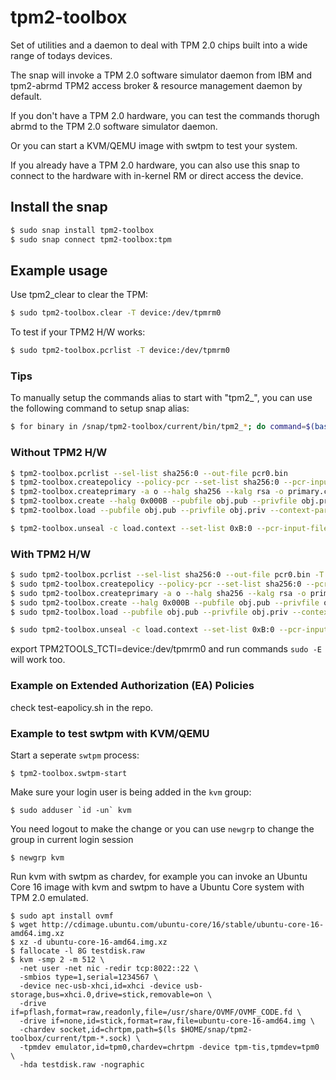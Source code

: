 # tpm2-toolbox

Set of utilities and a daemon to deal with TPM 2.0 chips built into a wide range of todays devices.

The snap will invoke a TPM 2.0 software simulator daemon from IBM and tpm2-abrmd TPM2 access broker & resource management daemon by default.

If you don't have a TPM 2.0 hardware, you can test the commands thorugh abrmd to the TPM 2.0 software simulator daemon.

Or you can start a KVM/QEMU image with swtpm to test your system.

If you already have a TPM 2.0 hardware, you can also use this snap to connect to the hardware with in-kernel RM or direct access the device.

## Install the snap

```bash
$ sudo snap install tpm2-toolbox
$ sudo snap connect tpm2-toolbox:tpm
```

## Example usage

Use tpm2_clear to clear the TPM:
```bash
$ sudo tpm2-toolbox.clear -T device:/dev/tpmrm0
```

To test if your TPM2 H/W works:
```bash
$ sudo tpm2-toolbox.pcrlist -T device:/dev/tpmrm0
```

### Tips
To manually setup the commands alias to start with "tpm2_", you can use the following command to setup snap alias:

```bash
$ for binary in /snap/tpm2-toolbox/current/bin/tpm2_*; do command=$(basename $binary | cut -c 6-); sudo snap alias tpm2-toolbox.$(echo $command | sed 's/_/-/g') tpm2_$command; done
```

### Without TPM2 H/W

```bash
$ tpm2-toolbox.pcrlist --sel-list sha256:0 --out-file pcr0.bin
$ tpm2-toolbox.createpolicy --policy-pcr --set-list sha256:0 --pcr-input-file pcr0.bin --policy-file policy.digest
$ tpm2-toolbox.createprimary -a o --halg sha256 --kalg rsa -o primary.context
$ tpm2-toolbox.create --halg 0x000B --pubfile obj.pub --privfile obj.priv --context-parent primary.context -L policy.digest --object-attributes 0x492 -I- <<< "MYSECRET"
$ tpm2-toolbox.load --pubfile obj.pub --privfile obj.priv --context-parent primary.context --name load.name --out-context load.context

$ tpm2-toolbox.unseal -c load.context --set-list 0xB:0 --pcr-input-file pcr0.bin
```

### With TPM2 H/W

```bash
$ sudo tpm2-toolbox.pcrlist --sel-list sha256:0 --out-file pcr0.bin -T device:/dev/tpmrm0
$ sudo tpm2-toolbox.createpolicy --policy-pcr --set-list sha256:0 --pcr-input-file pcr0.bin --policy-file policy.digest -T device:/dev/tpmrm0
$ sudo tpm2-toolbox.createprimary -a o --halg sha256 --kalg rsa -o primary.context -T device:/dev/tpmrm0
$ sudo tpm2-toolbox.create --halg 0x000B --pubfile obj.pub --privfile obj.priv --context-parent primary.context -L policy.digest --object-attributes 0x492 -I- <<< "MYSECRET" -T device:/dev/tpmrm0
$ sudo tpm2-toolbox.load --pubfile obj.pub --privfile obj.priv --context-parent primary.context --name load.name --out-context load.context -T device:/dev/tpmrm0

$ sudo tpm2-toolbox.unseal -c load.context --set-list 0xB:0 --pcr-input-file pcr0.bin -T device:/dev/tpmrm0
```

export TPM2TOOLS_TCTI=device:/dev/tpmrm0 and run commands `sudo -E` will work too.

### Example on Extended Authorization (EA) Policies

check test-eapolicy.sh in the repo.

### Example to test swtpm with KVM/QEMU

Start a seperate `swtpm` process:
```
$ tpm2-toolbox.swtpm-start
```
Make sure your login user is being added in the `kvm` group:
```
$ sudo adduser `id -un` kvm
```
You need logout to make the change or you can use `newgrp` to change the group in current login session
```
$ newgrp kvm
```

Run kvm with swtpm as chardev, for example you can invoke an Ubuntu Core 16 image
with kvm and swtpm to have a Ubuntu Core system with TPM 2.0 emulated.

```
$ sudo apt install ovmf
$ wget http://cdimage.ubuntu.com/ubuntu-core/16/stable/ubuntu-core-16-amd64.img.xz
$ xz -d ubuntu-core-16-amd64.img.xz
$ fallocate -l 8G testdisk.raw
$ kvm -smp 2 -m 512 \
  -net user -net nic -redir tcp:8022::22 \
  -smbios type=1,serial=1234567 \
  -device nec-usb-xhci,id=xhci -device usb-storage,bus=xhci.0,drive=stick,removable=on \
  -drive if=pflash,format=raw,readonly,file=/usr/share/OVMF/OVMF_CODE.fd \
  -drive if=none,id=stick,format=raw,file=ubuntu-core-16-amd64.img \
  -chardev socket,id=chrtpm,path=$(ls $HOME/snap/tpm2-toolbox/current/tpm-*.sock) \
  -tpmdev emulator,id=tpm0,chardev=chrtpm -device tpm-tis,tpmdev=tpm0 \
  -hda testdisk.raw -nographic
```

